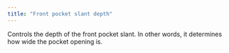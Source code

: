 ```yaml
---
title: "Front pocket slant depth"
---
```


Controls the depth of the front pocket slant.
In other words, it determines how wide the pocket opening is.




